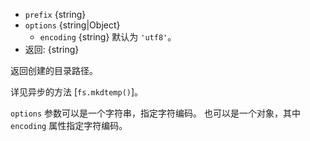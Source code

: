 <!-- YAML
added: v5.10.0
-->

* `prefix` {string}
* `options` {string|Object}
  * `encoding` {string} 默认为 `'utf8'`。
* 返回: {string}

返回创建的目录路径。

详见异步的方法 [`fs.mkdtemp()`]。


`options` 参数可以是一个字符串，指定字符编码。
也可以是一个对象，其中 `encoding` 属性指定字符编码。

